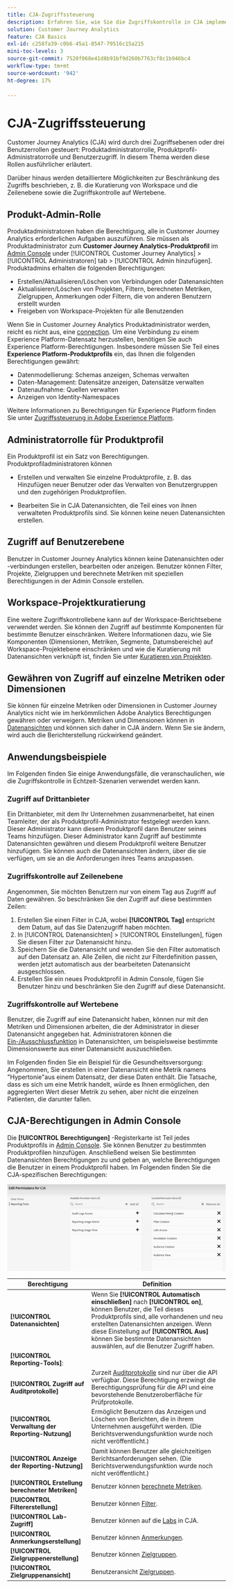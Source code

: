 ```yaml
---
title: CJA-Zugriffssteuerung
description: Erfahren Sie, wie Sie die Zugriffskontrolle in CJA implementieren können.
solution: Customer Journey Analytics
feature: CJA Basics
exl-id: c258fa39-c0b6-45a1-8547-79516c15a215
mini-toc-levels: 3
source-git-commit: 7520f068e41d8b91bf9d260b7763cf8c1b946bc4
workflow-type: tm+mt
source-wordcount: '942'
ht-degree: 17%

---
```


# CJA-Zugriffssteuerung

Customer Journey Analytics (CJA) wird durch drei Zugriffsebenen oder drei Benutzerrollen gesteuert: Produktadministratorrolle, Produktprofil-Administratorrolle und Benutzerzugriff. In diesem Thema werden diese Rollen ausführlicher erläutert.

Darüber hinaus werden detailliertere Möglichkeiten zur Beschränkung des Zugriffs beschrieben, z. B. die Kuratierung von Workspace und die Zeilenebene sowie die Zugriffskontrolle auf Wertebene.

## Produkt-Admin-Rolle

Produktadministratoren haben die Berechtigung, alle in Customer Journey Analytics erforderlichen Aufgaben auszuführen. Sie müssen als Produktadministrator zum **Customer Journey Analytics-Produktprofil** im [Admin Console](https://adminconsole.adobe.com/enterprise/) under [!UICONTROL Customer Journey Analytics] > [!UICONTROL Administratoren] tab > [!UICONTROL Admin hinzufügen]. Produktadmins erhalten die folgenden Berechtigungen:

* Erstellen/Aktualisieren/Löschen von Verbindungen oder Datenansichten
* Aktualisieren/Löschen von Projekten, Filtern, berechneten Metriken, Zielgruppen, Anmerkungen oder Filtern, die von anderen Benutzern erstellt wurden
* Freigeben von Workspace-Projekten für alle Benutzenden

Wenn Sie in Customer Journey Analytics Produktadministrator werden, reicht es nicht aus, eine [connection](/help/connections/overview.md). Um eine Verbindung zu einem Experience Platform-Datensatz herzustellen, benötigen Sie auch Experience Platform-Berechtigungen. Insbesondere müssen Sie Teil eines **Experience Platform-Produktprofils** ein, das Ihnen die folgenden Berechtigungen gewährt:

* Datenmodellierung: Schemas anzeigen, Schemas verwalten
* Daten-Management: Datensätze anzeigen, Datensätze verwalten
* Datenaufnahme: Quellen verwalten
* Anzeigen von Identity-Namespaces

Weitere Informationen zu Berechtigungen für Experience Platform finden Sie unter [Zugriffssteuerung in Adobe Experience Platform](https://experienceleague.adobe.com/docs/experience-platform/access-control/home.html?lang=de).

## Administratorrolle für Produktprofil

Ein Produktprofil ist ein Satz von Berechtigungen. Produktprofiladministratoren können

* Erstellen und verwalten Sie einzelne Produktprofile, z. B. das Hinzufügen neuer Benutzer oder das Verwalten von Benutzergruppen und den zugehörigen Produktprofilen.

* Bearbeiten Sie in CJA Datenansichten, die Teil eines von ihnen verwalteten Produktprofils sind. Sie können keine neuen Datenansichten erstellen.

## Zugriff auf Benutzerebene

Benutzer in Customer Journey Analytics können keine Datenansichten oder -verbindungen erstellen, bearbeiten oder anzeigen. Benutzer können Filter, Projekte, Zielgruppen und berechnete Metriken mit speziellen Berechtigungen in der Admin Console erstellen.

## Workspace-Projektkuratierung

Eine weitere Zugriffskontrollebene kann auf der Workspace-Berichtsebene verwendet werden. Sie können den Zugriff auf bestimmte Komponenten für bestimmte Benutzer einschränken. Weitere Informationen dazu, wie Sie Komponenten (Dimensionen, Metriken, Segmente, Datumsbereiche) auf Workspace-Projektebene einschränken und wie die Kuratierung mit Datenansichten verknüpft ist, finden Sie unter [Kuratieren von Projekten](/help/analysis-workspace/curate-share/curate.md).

## Gewähren von Zugriff auf einzelne Metriken oder Dimensionen

Sie können für einzelne Metriken oder Dimensionen in Customer Journey Analytics nicht wie im herkömmlichen Adobe Analytics Berechtigungen gewähren oder verweigern. Metriken und Dimensionen können in [Datenansichten](/help/data-views/data-views.md) und können sich daher in CJA ändern. Wenn Sie sie ändern, wird auch die Berichterstellung rückwirkend geändert.

## Anwendungsbeispiele

Im Folgenden finden Sie einige Anwendungsfälle, die veranschaulichen, wie die Zugriffskontrolle in Echtzeit-Szenarien verwendet werden kann.

### Zugriff auf Drittanbieter

Ein Drittanbieter, mit dem Ihr Unternehmen zusammenarbeitet, hat einen Teamleiter, der als Produktprofil-Administrator festgelegt werden kann. Dieser Administrator kann diesem Produktprofil dann Benutzer seines Teams hinzufügen. Dieser Administrator kann Zugriff auf bestimmte Datenansichten gewähren und diesem Produktprofil weitere Benutzer hinzufügen. Sie können auch die Datenansichten ändern, über die sie verfügen, um sie an die Anforderungen ihres Teams anzupassen.

### Zugriffskontrolle auf Zeilenebene

Angenommen, Sie möchten Benutzern nur von einem Tag aus Zugriff auf Daten gewähren. So beschränken Sie den Zugriff auf diese bestimmten Zeilen:

1. Erstellen Sie einen Filter in CJA, wobei **[!UICONTROL Tag]** entspricht dem Datum, auf das Sie Datenzugriff haben möchten.
1. In [!UICONTROL Datenansichten] > [!UICONTROL Einstellungen], fügen Sie diesen Filter zur Datenansicht hinzu.
1. Speichern Sie die Datenansicht und wenden Sie den Filter automatisch auf den Datensatz an. Alle Zeilen, die nicht zur Filterdefinition passen, werden jetzt automatisch aus der bearbeiteten Datenansicht ausgeschlossen.
1. Erstellen Sie ein neues Produktprofil in Admin Console, fügen Sie Benutzer hinzu und beschränken Sie den Zugriff auf diese Datenansicht.

### Zugriffskontrolle auf Wertebene

Benutzer, die Zugriff auf eine Datenansicht haben, können nur mit den Metriken und Dimensionen arbeiten, die der Administrator in dieser Datenansicht angegeben hat. Administratoren können die [Ein-/Ausschlussfunktion](/help/data-views/component-settings/include-exclude-values.md) in Datenansichten, um beispielsweise bestimmte Dimensionswerte aus einer Datenansicht auszuschließen.

Im Folgenden finden Sie ein Beispiel für die Gesundheitsversorgung: Angenommen, Sie erstellen in einer Datenansicht eine Metrik namens &quot;Hypertonie&quot;aus einem Datensatz, der diese Daten enthält. Die Tatsache, dass es sich um eine Metrik handelt, würde es Ihnen ermöglichen, den aggregierten Wert dieser Metrik zu sehen, aber nicht die einzelnen Patienten, die darunter fallen.

## CJA-Berechtigungen in Admin Console

Die **[!UICONTROL Berechtigungen]** -Registerkarte ist Teil jedes Produktprofils in [Admin Console](https://adminconsole.adobe.com/enterprise/). Sie können Benutzer zu bestimmten Produktprofilen hinzufügen. Anschließend weisen Sie bestimmten Datenansichten Berechtigungen zu und geben an, welche Berechtigungen die Benutzer in einem Produktprofil haben. Im Folgenden finden Sie die CJA-spezifischen Berechtigungen:

![Admin Console-Berechtigungen](assets/permissions.png)

| Berechtigung | Definition |
| --- | --- |
| **[!UICONTROL Datenansichten]** | Wenn Sie **[!UICONTROL Automatisch einschließen]** nach **[!UICONTROL on]**, können Benutzer, die Teil dieses Produktprofils sind, alle vorhandenen und neu erstellten Datenansichten anzeigen. Wenn diese Einstellung auf **[!UICONTROL Aus]** können Sie bestimmte Datenansichten auswählen, auf die Benutzer Zugriff haben. |
| **[!UICONTROL Reporting-Tools]**: |  |
| **[!UICONTROL Zugriff auf Auditprotokolle]** | Zurzeit [Auditprotokolle](https://adobe.io/cja-apis/docs/endpoints/auditlogs/) sind nur über die API verfügbar. Diese Berechtigung erzwingt die Berechtigungsprüfung für die API und eine bevorstehende Benutzeroberfläche für Prüfprotokolle. |
| **[!UICONTROL Verwaltung der Reporting-Nutzung]** | Ermöglicht Benutzern das Anzeigen und Löschen von Berichten, die in ihrem Unternehmen ausgeführt werden. (Die Berichtsverwendungsfunktion wurde noch nicht veröffentlicht.) |
| **[!UICONTROL Anzeige der Reporting-Nutzung]** | Damit können Benutzer alle gleichzeitigen Berichtsanforderungen sehen. (Die Berichtsverwendungsfunktion wurde noch nicht veröffentlicht.) |
| **[!UICONTROL Erstellung berechneter Metriken]** | Benutzer können [berechnete Metriken](/help/components/calc-metrics/calc-metr-overview.md). |
| **[!UICONTROL Filtererstellung]** | Benutzer können [Filter](/help/components/filters/filters-overview.md). |
| **[!UICONTROL Lab-Zugriff]** | Benutzer können auf die [Labs](/help/labs/labs.md) in CJA. |
| **[!UICONTROL Anmerkungserstellung]** | Benutzer können [Anmerkungen](/help/components/annotations/overview.md). |
| **[!UICONTROL Zielgruppenerstellung]** | Benutzer können [Zielgruppen](/help/components/audiences/audiences-overview.md). |
| **[!UICONTROL Zielgruppenansicht]** | Benutzeransicht [Zielgruppen](/help/components/audiences/audiences-overview.md). |
